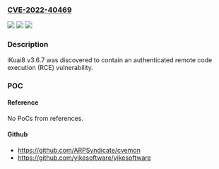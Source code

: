 ### [CVE-2022-40469](https://cve.mitre.org/cgi-bin/cvename.cgi?name=CVE-2022-40469)
![](https://img.shields.io/static/v1?label=Product&message=n%2Fa&color=blue)
![](https://img.shields.io/static/v1?label=Version&message=n%2Fa&color=blue)
![](https://img.shields.io/static/v1?label=Vulnerability&message=n%2Fa&color=brighgreen)

### Description

iKuai8 v3.6.7 was discovered to contain an authenticated remote code execution (RCE) vulnerability.

### POC

#### Reference
No PoCs from references.

#### Github
- https://github.com/ARPSyndicate/cvemon
- https://github.com/yikesoftware/yikesoftware

